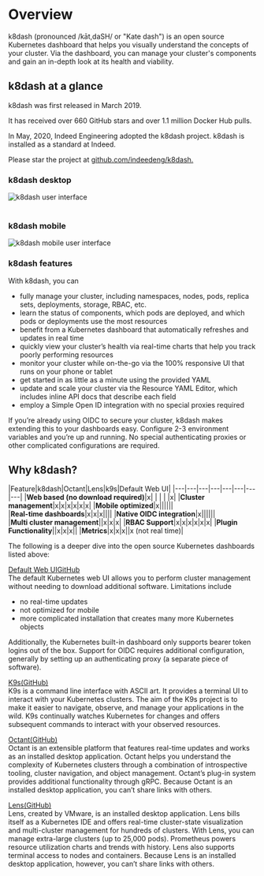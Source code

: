 # Overview

k8dash (pronounced /kāt,daSH/ or "Kate dash") is an open source Kubernetes dashboard that helps you visually understand the concepts of your cluster. Via the dashboard, you can manage your cluster's components and gain an in-depth look at its health and viability. 

## k8dash at a glance

k8dash was first released in March 2019.<br>

It has received over 660 GitHub stars and over 1.1 million Docker Hub pulls.<br>

In May, 2020, Indeed Engineering adopted the k8dash project. k8dash is installed as a standard at Indeed.

Please star the project at [github.com/indeedeng/k8dash.](github.com/indeedeng/k8dash)

### k8dash desktop

<img 
:src="$withBase('/images/k8dash-screen.png')" alt="k8dash user interface" class="img-with-border"/>
<br></br>

### k8dash mobile

<img 
:src="$withBase('/images/k8dash-mobile.png')" alt="k8dash mobile user interface" class="img-with-border"/>

### k8dash features

With k8dash, you can
- fully manage your cluster, including namespaces, nodes, pods, replica sets, deployments, storage, RBAC, etc.
- learn the status of components, which pods are deployed, and which pods or deployments use the most resources
- benefit from a Kubernetes dashboard that automatically refreshes and updates in real time
- quickly view your cluster’s health via real-time charts that help you track poorly performing resources
- monitor your cluster while on-the-go via the 100% responsive UI that runs on your phone or tablet
- get started in as little as a minute using the provided YAML
- update and scale your cluster via the Resource YAML Editor, which includes inline API docs that describe each field
- employ a Simple Open ID integration with no special proxies required

If you’re already using OIDC to secure your cluster, k8dash makes extending this to your dashboards easy. Configure 2-3 environment variables and you’re up and running. No special authenticating proxies or other complicated configurations are required.

## Why k8dash?

|Feature|k8dash|Octant|Lens|k9s|Default Web UI|
|---|---|---|---|---|---|---|---|
|<nobr>**Web based (no download required)**</nobr>|x| | | | |x|
|**Cluster management**|x|x|x|x|x|x|
|**Mobile optimized**|x||||||
|<nobr>**Real-time dashboards**</nobr>|x|x|x||||
|<nobr>**Native OIDC integration**</nobr>|x||||||
|<nobr>**Multi cluster management**</nobr>||x|x|x|
|**RBAC Support**|x|x|x|x|x|x|
|**Plugin Functionality**||x|x|x||
|**Metrics**|x|x|x||x (not real time)|

The following is a deeper dive into the open source Kubernetes dashboards listed above:

[Default Web UI](https://kubernetes.io/docs/tasks/access-application-cluster/web-ui-dashboard/)[GitHub](https://github.com/kubernetes/dashboard)<br>
The default Kubernetes web UI allows you to perform cluster management without needing to download additional software. Limitations include
* no real-time updates
* not optimized for mobile
* more complicated installation that creates many more Kubernetes objects<br>

Additionally, the Kubernetes built-in dashboard only supports bearer token logins out of the box. Support for OIDC requires additional configuration, generally by setting up an authenticating proxy (a separate piece of software).

[K9s](https://k9scli.io/)[(GitHub)](https://github.com/derailed/k9s)<br>
K9s is a command line interface with ASCII art. It provides a terminal UI to interact with your Kubernetes clusters. The aim of the K9s project is to make it easier to navigate, observe, and manage your applications in the wild. K9s continually watches Kubernetes for changes and offers subsequent commands to interact with your observed resources.

[Octant](https://octant.dev/)[(GitHub)](https://github.com/vmware-tanzu/octant)<br>
Octant is an extensible platform that features real-time updates and works as an installed desktop application. Octant helps you understand the complexity of Kubernetes clusters through a combination of introspective tooling, cluster navigation, and object management. Octant’s plug-in system provides additional functionality through gRPC. Because Octant is an installed desktop application, you can’t share links with others.

[Lens](https://k8slens.dev/)[(GitHub)](https://github.com/lensapp/lens)<br>
Lens, created by VMware, is an installed desktop application. Lens bills itself as a Kubernetes IDE and offers real-time cluster-state visualization and multi-cluster management for hundreds of clusters. With Lens, you can manage extra-large clusters (up to 25,000 pods). Prometheus powers resource utilization charts and trends with history. Lens also supports terminal access to nodes and containers. Because Lens is an installed desktop application, however, you can’t share links with others.
